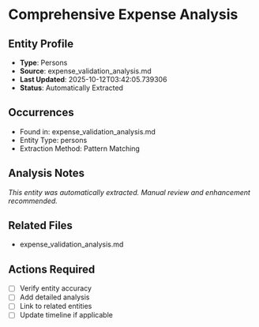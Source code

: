 # Comprehensive Expense Analysis

## Entity Profile
- **Type**: Persons
- **Source**: expense_validation_analysis.md
- **Last Updated**: 2025-10-12T03:42:05.739306
- **Status**: Automatically Extracted

## Occurrences
- Found in: expense_validation_analysis.md
- Entity Type: persons
- Extraction Method: Pattern Matching

## Analysis Notes
*This entity was automatically extracted. Manual review and enhancement recommended.*

## Related Files
- expense_validation_analysis.md

## Actions Required
- [ ] Verify entity accuracy
- [ ] Add detailed analysis
- [ ] Link to related entities
- [ ] Update timeline if applicable
